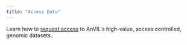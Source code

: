 ```yaml
---
title: "Access Data"
---
```


Learn how to [request access](/data/requesting-data-access) to AnVIL's high-value,  access controlled, genomic datasets.
